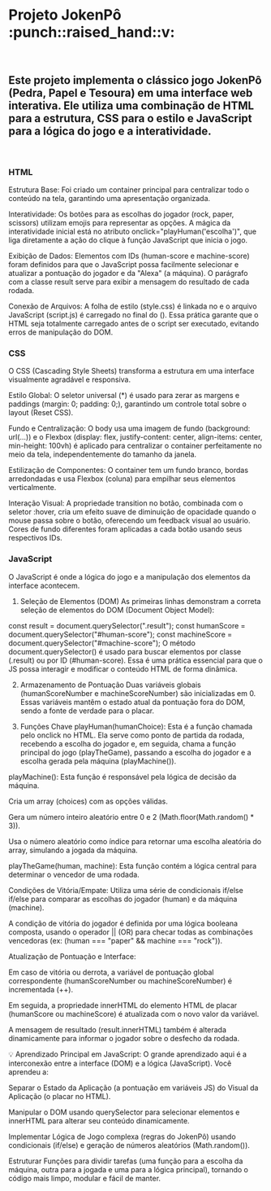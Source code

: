 <h1>Projeto JokenPô :punch::raised_hand::v:</h1> 
<br>
<h2>Este projeto implementa o clássico jogo JokenPô (Pedra, Papel e Tesoura) em uma interface web interativa. Ele utiliza uma combinação de HTML para a estrutura, CSS para o estilo e JavaScript para a lógica do jogo e a interatividade.</h2>
<br>
<h3>HTML</h3>
<p>Estrutura Base: Foi criado um container principal para centralizar todo o conteúdo na tela, garantindo uma apresentação organizada.

Interatividade: Os botões para as escolhas do jogador (rock, paper, scissors) utilizam emojis para representar as opções. A mágica da interatividade inicial está no atributo onclick="playHuman('escolha')", que liga diretamente a ação do clique à função JavaScript que inicia o jogo.

Exibição de Dados: Elementos <span> com IDs (human-score e machine-score) foram definidos para que o JavaScript possa facilmente selecionar e atualizar a pontuação do jogador e da "Alexa" (a máquina). O parágrafo com a classe result serve para exibir a mensagem do resultado de cada rodada.

Conexão de Arquivos: A folha de estilo (style.css) é linkada no <head> e o arquivo JavaScript (script.js) é carregado no final do <body> (<script src="./script.js"></script>). Essa prática garante que o HTML seja totalmente carregado antes de o script ser executado, evitando erros de manipulação do DOM.</p>

<h3>CSS</h3>
<p>O CSS (Cascading Style Sheets) transforma a estrutura em uma interface visualmente agradável e responsiva.

Estilo Global: O seletor universal (*) é usado para zerar as margens e paddings (margin: 0; padding: 0;), garantindo um controle total sobre o layout (Reset CSS).

Fundo e Centralização: O body usa uma imagem de fundo (background: url(...)) e o Flexbox (display: flex, justify-content: center, align-items: center, min-height: 100vh) é aplicado para centralizar o container perfeitamente no meio da tela, independentemente do tamanho da janela.

Estilização de Componentes: O container tem um fundo branco, bordas arredondadas e usa Flexbox (coluna) para empilhar seus elementos verticalmente.

Interação Visual: A propriedade transition no botão, combinada com o seletor :hover, cria um efeito suave de diminuição de opacidade quando o mouse passa sobre o botão, oferecendo um feedback visual ao usuário. Cores de fundo diferentes foram aplicadas a cada botão usando seus respectivos IDs.</p>

<h3>JavaScript</h3>
<p>O JavaScript é onde a lógica do jogo e a manipulação dos elementos da interface acontecem.

1. Seleção de Elementos (DOM)
As primeiras linhas demonstram a correta seleção de elementos do DOM (Document Object Model):

const result = document.querySelector(".result");
const humanScore = document.querySelector("#human-score");
const machineScore = document.querySelector("#machine-score");
O método document.querySelector() é usado para buscar elementos por classe (.result) ou por ID (#human-score). Essa é uma prática essencial para que o JS possa interagir e modificar o conteúdo HTML de forma dinâmica.

2. Armazenamento de Pontuação
Duas variáveis globais (humanScoreNumber e machineScoreNumber) são inicializadas em 0. Essas variáveis mantêm o estado atual da pontuação fora do DOM, sendo a fonte de verdade para o placar.

3. Funções Chave
playHuman(humanChoice): Esta é a função chamada pelo onclick no HTML. Ela serve como ponto de partida da rodada, recebendo a escolha do jogador e, em seguida, chama a função principal do jogo (playTheGame), passando a escolha do jogador e a escolha gerada pela máquina (playMachine()).

playMachine(): Esta função é responsável pela lógica de decisão da máquina.

Cria um array (choices) com as opções válidas.

Gera um número inteiro aleatório entre 0 e 2 (Math.floor(Math.random() * 3)).

Usa o número aleatório como índice para retornar uma escolha aleatória do array, simulando a jogada da máquina.

playTheGame(human, machine): Esta função contém a lógica central para determinar o vencedor de uma rodada.

Condições de Vitória/Empate: Utiliza uma série de condicionais if/else if/else para comparar as escolhas do jogador (human) e da máquina (machine).

A condição de vitória do jogador é definida por uma lógica booleana composta, usando o operador || (OR) para checar todas as combinações vencedoras (ex: (human === "paper" && machine === "rock")).

Atualização de Pontuação e Interface:

Em caso de vitória ou derrota, a variável de pontuação global correspondente (humanScoreNumber ou machineScoreNumber) é incrementada (++).

Em seguida, a propriedade innerHTML do elemento HTML de placar (humanScore ou machineScore) é atualizada com o novo valor da variável.

A mensagem de resultado (result.innerHTML) também é alterada dinamicamente para informar o jogador sobre o desfecho da rodada.

💡 Aprendizado Principal em JavaScript:
O grande aprendizado aqui é a interconexão entre a interface (DOM) e a lógica (JavaScript). Você aprendeu a:

Separar o Estado da Aplicação (a pontuação em variáveis JS) do Visual da Aplicação (o placar no HTML).

Manipular o DOM usando querySelector para selecionar elementos e innerHTML para alterar seu conteúdo dinamicamente.

Implementar Lógica de Jogo complexa (regras do JokenPô) usando condicionais (if/else) e geração de números aleatórios (Math.random()).

Estruturar Funções para dividir tarefas (uma função para a escolha da máquina, outra para a jogada e uma para a lógica principal), tornando o código mais limpo, modular e fácil de manter.
</p>
